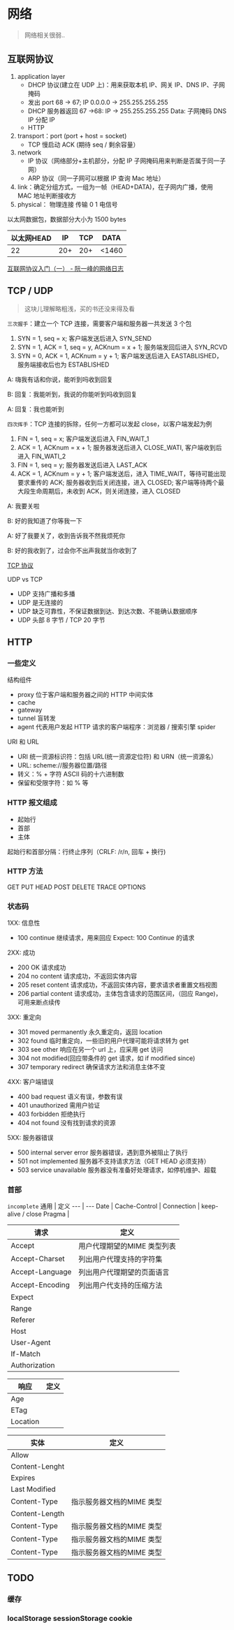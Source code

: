 # 网络
> 网络相关很弱..
## 互联网协议
1. application layer
    - DHCP 协议(建立在 UDP 上)：用来获取本机 IP、网关 IP、DNS IP、子网掩码 
    - 发出 port 68 -> 67; IP 0.0.0.0 -> 255.255.255.255
    - DHCP 服务器返回 67 ->68: IP -> 255.255.255.255 Data: 子网掩码 DNS IP 分配 IP
    - HTTP
2. transport：port (port + host = socket)
    - TCP 慢启动 ACK (期待 seq / 剩余容量）
3. network
    - IP 协议（网络部分+主机部分，分配 IP 子网掩码用来判断是否属于同一子网） 
    - ARP 协议（同一子网可以根据 IP 查询 Mac 地址）
4. link：确定分组方式，一组为一帧（HEAD+DATA)，在子网内广播，使用 MAC 地址判断接收方
5. physical： 物理连接 传输 0 1 电信号

以太网数据包，数据部分大小为 1500 bytes

以太网HEAD | IP | TCP | DATA
--- | --- | --- | ---
22 | 20+ | 20+ | <1460

[互联网协议入门（一） - 阮一峰的网络日志](http://www.ruanyifeng.com/blog/2012/05/internet_protocol_suite_part_i.html)

## TCP / UDP
> 这块儿理解略粗浅，买的书还没来得及看

`三次握手`：建立一个 TCP 连接，需要客户端和服务器一共发送 3 个包
1. SYN = 1, seq = x; 客户端发送后进入 SYN_SEND
2. SYN = 1, ACK = 1, seq = y, ACKnum = x + 1; 服务端发回后进入 SYN_RCVD
3. SYN = 0, ACK = 1, ACKnum = y + 1; 客户端发送后进入 EASTABLISHED，服务端接收后也为 ESTABLISHED

A: 嗨我有话和你说，能听到吗收到回复

B: 回复：我能听到，我说的你能听到吗收到回复

A: 回复：我也能听到

`四次挥手`：TCP 连接的拆除，任何一方都可以发起 close，以客户端发起为例
1. FIN = 1, seq = x; 客户端发送后进入 FIN_WAIT_1
2. ACK = 1, ACKnum = x + 1; 服务器发送后进入 CLOSE_WATI, 客户端收到后进入 FIN_WATI_2
3. FIN = 1, seq = y; 服务器发送后进入 LAST_ACK
4. ACK = 1, ACKnum = y + 1; 客户端发送后，进入 TIME_WAIT，等待可能出现要求重传的 ACK; 服务器收到后关闭连接，进入 CLOSED; 客户端等待两个最大段生命周期后，未收到 ACK，则关闭连接，进入 CLOSED

A: 我要关啦

B: 好的我知道了你等我一下

A: 好了我要关了，收到告诉我不然我烦死你

B: 好的我收到了，过会你不出声我就当你收到了

[TCP 协议](https://hit-alibaba.github.io/interview/basic/network/TCP.html)

UDP vs TCP
- UDP 支持广播和多播
- UDP 是无连接的
- UDP 缺乏可靠性，不保证数据到达、到达次数、不能确认数据顺序
- UDP 头部 8 字节 / TCP 20 字节


## HTTP
### 一些定义
结构组件
- proxy 位于客户端和服务器之间的 HTTP 中间实体
- cache
- gateway
- tunnel 盲转发
- agent 代表用户发起 HTTP 请求的客户端程序：浏览器 / 搜索引擎 spider

URI 和 URL
- URI 统一资源标识符：包括 URL(统一资源定位符) 和 URN（统一资源名）
- URL: scheme://服务器位置/路径
- 转义：% + 字符 ASCII 码的十六进制数
- 保留和受限字符：如 % 等

### HTTP 报文组成
- 起始行
- 首部
- 主体

起始行和首部分隔：行终止序列（CRLF: /r/n, 回车 + 换行)

### HTTP 方法
GET PUT HEAD POST DELETE TRACE OPTIONS

### 状态码
1XX: 信息性
- 100 continue 继续请求，用来回应 Expect: 100 Continue 的请求

2XX: 成功
- 200 OK 请求成功
- 204 no content 请求成功，不返回实体内容
- 205 reset content 请求成功，不返回实体内容，要求请求者重置文档视图
- 206 partial content 请求成功，主体包含请求的范围区间，（回应 Range)，可用来断点续传

3XX: 重定向
- 301 moved permanently 永久重定向，返回 location
- 302 found 临时重定向，一些旧的用户代理可能将请求转为 get
- 303 see other 响应在另一个 url 上，应采用 get 访问
- 304 not modified(回应带条件的 get 请求，如 if modified since)
- 307 temporary redirect 确保请求方法和消息主体不变

4XX: 客户端错误
- 400 bad request 语义有误，参数有误
- 401 unauthorized 需用户验证
- 403 forbidden 拒绝执行
- 404 not found 没有找到请求的资源

5XX: 服务器错误
- 500 internal server error 服务器错误，遇到意外被阻止了执行
- 501 not implemented 服务器不支持请求方法（GET HEAD 必须支持）
- 503 service unavailable 服务器没有准备好处理请求，如停机维护、超载

### 首部
`incomplete`
通用 | 定义
--- | ---
Date |
Cache-Control |
Connection | keep-alive / close
Pragma |


请求 | 定义
--- | ---
Accept | 用户代理期望的MIME 类型列表
Accept-Charset | 列出用户代理支持的字符集
Accept-Language | 列出用户代理期望的页面语言
Accept-Encoding | 列出用户代支持的压缩方法
Expect |
Range |
Referer |
Host |
User-Agent |
If-Match |
Authorization |


响应 | 定义
--- | ---
Age |
ETag |
Location |

实体 | 定义
--- | ---
Allow |
Content-Lenght |
Expires |
Last Modified |
Content-Type | 指示服务器文档的MIME 类型
Content-Length | 
Content-Type | 指示服务器文档的MIME 类型
Content-Type | 指示服务器文档的MIME 类型
Content-Type | 指示服务器文档的MIME 类型

## TODO

### 缓存
### localStorage sessionStorage cookie
